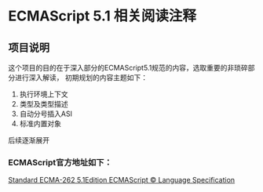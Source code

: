 # ECMAScript 5.1 相关阅读注释

## 项目说明
这个项目的目的在于深入部分的ECMAScript5.1规范的内容，选取重要的非琐碎部分进行深入解读，
初期规划的内容主题如下：

1. 执行环境上下文
2. 类型及类型描述
3. 自动分号插入ASI
4. 标准内置对象

后续逐渐展开

### ECMAScript官方地址如下：
[Standard ECMA-262 5.1Edition ECMAScript &copy; Language Specification](http://www.ecma-international.org/ecma-262/5.1/)
